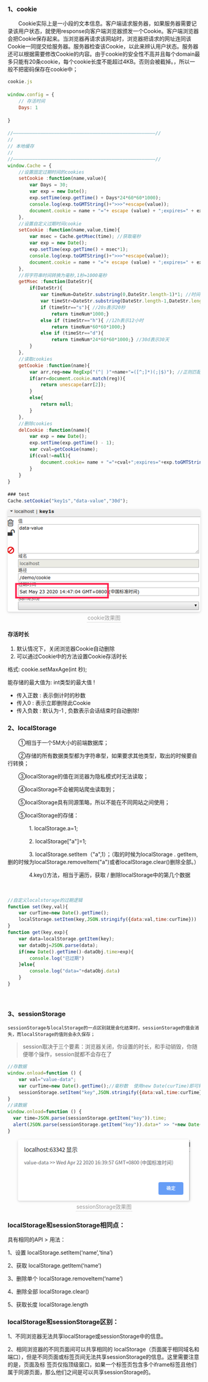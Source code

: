 ### 1、cookie

　　Cookie实际上是一小段的文本信息。客户端请求服务器，如果服务器需要记录该用户状态，就使用response向客户端浏览器颁发一个Cookie。客户端浏览器会把Cookie保存起来。当浏览器再请求该网站时，浏览器把请求的网址连同该Cookie一同提交给服务器。服务器检查该Cookie，以此来辨认用户状态。服务器还可以根据需要修改Cookie的内容。由于cookie的安全性不高并且每个domain最多只能有20条cookie，每个cookie长度不能超过4KB。否则会被截掉。，所以一般不把密码保存在cookie中；

```JavaScript
cookie.js

window.config = {
	// 存活时间
	Days: 1

}

//————————————————————————————————————————————————————//
//
// 本地缓存
//
//————————————————————————————————————————————————————//
window.Cache = {
	//设置固定过期时间的cookies
	setCookie :function(name,value){
		var Days = 30;
		var exp = new Date();
		exp.setTime(exp.getTime() + Days*24*60*60*1000);
		console.log(exp.toGMTString()+">>>"+escape(value));
		document.cookie = name + "="+ escape (value) + ";expires=" + exp.toGMTString();
	},
	//设置自定义过期时间cookie
	setCookie :function(name,value,time){
		var msec = Cache.getMsec(time); //获取毫秒
		var exp = new Date();
		exp.setTime(exp.getTime() + msec*1);
		console.log(exp.toGMTString()+">>>"+escape(value));
		document.cookie = name + "="+ escape (value) + ";expires=" + exp.toGMTString();
	},
	//将字符串时间转换为毫秒,1秒=1000毫秒
	getMsec :function(DateStr){
		if(DateStr){
			var timeNum=DateStr.substring(0,DateStr.length-1)*1; //时间数量
			var timeStr=DateStr.substring(DateStr.length-1,DateStr.length); //时间单位前缀，如h表示小时
			if (timeStr=="s"){ //20s表示20秒
				return timeNum*1000;}
			else if (timeStr=="h"){ //12h表示12小时
				return timeNum*60*60*1000;}
			else if (timeStr=="d"){
				return timeNum*24*60*60*1000;} //30d表示30天
		}
	},
	//读取cookies
	getCookie :function(name){
		var arr,reg=new RegExp("(^| )"+name+"=([^;]*)(;|$)"); //正则匹配
		if(arr=document.cookie.match(reg)){
			return unescape(arr[2]);
		}
		else{
			return null;
		}
	},
	//删除cookies
	delCookie :function(name){
		var exp = new Date();
		exp.setTime(exp.getTime() - 1);
		var cval=getCookie(name);
		if(cval!=null){
			document.cookie= name + "="+cval+";expires="+exp.toGMTString();
		}
	}
}

### test
Cache.setCookie("key1s","data-value","30d");
```
<center>
    <img style="border-radius: 0.3125em;
    box-shadow: 0 2px 4px 0 rgba(34,36,38,.12),0 2px 10px 0 rgba(34,36,38,.08);"
    src="资料/cookie结果图.png">
    <br>
    <div style="color:orange; border-bottom: 1px solid #d9d9d9;
    display: inline-block;
    color: #999;
    padding: 2px;">cookie效果图</div>
</center>

#### 存活时长

1. 默认情况下，关闭浏览器Cookie自动删除
2. 可以通过Cookie中的方法设置Cookie存活时长

格式:
cookie.setMaxAge(int 秒);

能存储的最大值为: int类型的最大值 !
-   传入正数    :   表示倒计时的秒数
-   传入0 :   表示立即删除此Cookie
-   传入负数    :   默认为-1 , 负数表示会话结束时自动删除!

### 2、localStorage

　　①相当于一个5M大小的前端数据库；

　　②存储的所有数据类型都为字符串型，如果要求其他类型，取出的时候要自行转换；

　　③localStorage的值在浏览器为隐私模式时无法读取；

　　④localStorage不会被网站爬虫读取到；

　　⑤localStorage具有同源策略，所以不能在不同网站之间使用；

　　⑤localStorage的存储：

　　　　1. localStorage.a=1;

　　　　2. localStorage["a"]=1;

　　　　3. localStorage.setItem（"a",1）；（取的时候为localStorage . getItem,删的时候为localStorage.removeItem("a")或者localStorage.clear()删除全部。）

　　　　4.key()方法，相当于遍历，获取 / 删除localStorage中的第几个数据

　　　　
```JavaScript
//自定义localstorage的过期逻辑
function set(key,val){
    var curTime=new Date().getTime();
    localStorage.setItem(key,JSON.stringify({data:val,time:curTime}))
}
function get(key,exp){
    var data=localStorage.getItem(key);
    var dataObj=JSON.parse(data);
    if(new Date().getTime()-dataObj.time>exp){
        console.log("已过期")
    }else{
        console.log("data="+dataObj.data)
    }
}
```
　　

### 3、sessionStorage

    sessionStorage与localStorage的一点区别就是会化结束时，sessionStorage的值会消失，而localStorage的值则会永久保存；

>session取决于三个要素：浏览器关闭，你设置的时长，和手动销毁，你随便哪个操作，session就都不会存在了  

```JavaScript
//存数据
window.onload=function () {
    var val="value-data";
    var curTime=new Date().getTime();//毫秒数  使用new Date(curTime)即可转成日期格式
    sessionStorage.setItem("key",JSON.stringify({data:val,time:curTime}));
}
//读数据
window.onload=function () {
  var time=JSON.parse(sessionStorage.getItem("key")).time;
  alert(JSON.parse(sessionStorage.getItem("key")).data+" >> "+new Date(JSON.parse(sessionStorage.getItem("key")).time));
}
```
<center>
    <img style="border-radius: 0.3125em;
    box-shadow: 0 2px 4px 0 rgba(34,36,38,.12),0 2px 10px 0 rgba(34,36,38,.08);"
    src="资料/sessionStorage效果图.png">
    <br>
    <div style="color:orange; border-bottom: 1px solid #d9d9d9;
    display: inline-block;
    color: #999;
    padding: 2px;">sessionStorage效果图</div>
</center>

### localStorage和sessionStorage相同点：
具有相同的API > 用法：

1、设置 localStorage.setItem(‘name’,‘tina’)

2、获取 localStorage.getItem(‘name’)

3、删除单个 localStorage.removeItem(‘name’)

4、删除全部 localStorage.clear()

5、获取长度 localStorage.length

### localStorage和sessionStorage区别：

1、不同浏览器无法共享localStorage或sessionStorage中的信息。

2、相同浏览器的不同页面间可以共享相同的 localStorage（页面属于相同域名和端口），但是不同页面或标签页间无法共享sessionStorage的信息。这里需要注意的是，页面及标 签页仅指顶级窗口，如果一个标签页包含多个iframe标签且他们属于同源页面，那么他们之间是可以共享sessionStorage的。
